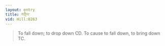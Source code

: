```yaml
---
layout: entry
title: བགྲིལ་
vid: Hill:0263
---
```

> To fall down; to drop down CD\. To cause to fall down, to bring down TC\.


